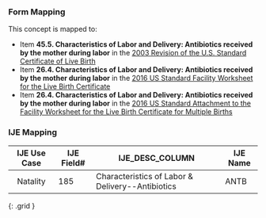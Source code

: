 ### Form Mapping
This concept is mapped to:
 * Item **45.5. Characteristics of Labor and Delivery: Antibiotics received by the mother during labor** in the [2003 Revision of the U.S. Standard Certificate of Live Birth](https://www.cdc.gov/nchs/data/dvs/birth11-03final-ACC.pdf)
 * Item **26.4. Characteristics of Labor and Delivery: Antibiotics received by the mother during labor** in the [2016 US Standard Facility Worksheet for the Live Birth Certificate](https://www.cdc.gov/nchs/data/dvs/facility-worksheet-2016-508.pdf)
 * Item **26.4. Characteristics of Labor and Delivery: Antibiotics received by the mother during labor** in the [2016 US Standard Attachment to the Facility Worksheet for the Live Birth Certificate for Multiple Births](https://www.cdc.gov/nchs/data/dvs/multiple-births-worksheet-2016.pdf)

### IJE Mapping
| **IJE Use Case**| **IJE Field#** |  **IJE_DESC_COLUMN**   |  **IJE Name**  |
| :---------: | --------------- | ------------ | ------------ |
| Natality| 185 | Characteristics of Labor & Delivery--Antibiotics | ANTB|
{: .grid }
